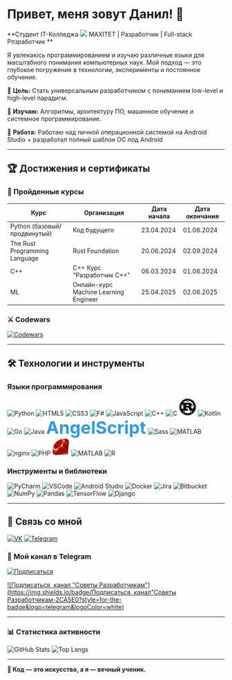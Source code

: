 # Привет, меня зовут Данил! 👋

**Студент IT-Колледжа <img src="(https://static.tildacdn.com/tild3835-3638-4035-b135-316236636165/Fat_logo.svg)" width="20"> MAXITET | Разработчик | Full-stack Рпзработчик **

Я увлекаюсь программированием и изучаю различные языки для масштабного понимания компьютерных наук. Мой подход — это глубокое погружение в технологии, эксперименты и постоянное обучение.

🔭 **Цель:** Стать универсальным разработчиком с пониманием low-level и high-level парадигм.  

🌱 **Изучаю:** Алгоритмы, архитектуру ПО, машинное обучение и системное программирование.

🔭 **Работа:** Работаю над личной операционной системой на Android Studio + разработал полный шаблон ОС под Android

---

## 🏆 Достижения и сертификаты

### 📜 Пройденные курсы
| Курс | Организация | Дата начала | Дата окончания |
|------|------------|------------|---------------|
| Python (базовый/продвинутый) | Код будущего | 23.04.2024 | 01.06.2024 |
| The Rust Programming Language | Rust Foundation | 20.06.2024 | 02.09.2024 |
| C++ | C++ Курс "Разработчик С++" | 06.03.2024 | 01.06.2024 |
| ML | Онлайн-курс Machine Learning Engineer | 25.04.2025 | 02.06.2025| 

### ⚔️ Codewars
[![Codewars](https://www.codewars.com/users/DiavolIII/badges/large)](https://www.codewars.com/users/DiavolIII)

---

## 🛠 **Технологии и инструменты**

### **Языки программирования**
<p align="left">
  <!-- Основные языки -->
  <img src="https://cdn.jsdelivr.net/gh/devicons/devicon/icons/python/python-original.svg" width="40" height="40" alt="Python"/>
  <img src="https://cdn.jsdelivr.net/gh/devicons/devicon/icons/html5/html5-original.svg" width="40" height="40" alt="HTML5" />
  <img src="https://cdn.jsdelivr.net/gh/devicons/devicon/icons/css3/css3-original.svg" width="40" height="40" alt="CSS3" />
  <img src="https://cdn.jsdelivr.net/gh/devicons/devicon/icons/fsharp/fsharp-original.svg" width="40" height="40" alt="F#" />
  <img src="https://cdn.jsdelivr.net/gh/devicons/devicon/icons/javascript/javascript-original.svg" width="40" height="40" alt="JavaScript"/>
  <img src="https://cdn.jsdelivr.net/gh/devicons/devicon/icons/cplusplus/cplusplus-original.svg" width="40" height="40" alt="C++"/>
  <img src="https://cdn.jsdelivr.net/gh/devicons/devicon/icons/c/c-original.svg" width="40" height="40" alt="C"/>
  <img src="https://raw.githubusercontent.com/devicons/devicon/9f4f5cdb393299a81125eb5127929ea7bfe42889/icons/rust/rust-plain.svg" width="40" height="40" alt="Rust" loading="lazy"/>
  <img src="https://cdn.jsdelivr.net/gh/devicons/devicon/icons/kotlin/kotlin-original.svg" width="40" height="40" alt="Kotlin"/>
  <img src="https://cdn.jsdelivr.net/gh/devicons/devicon/icons/go/go-original-wordmark.svg" width="40" height="40" alt="Go"/>
  <img src="https://cdn.jsdelivr.net/gh/devicons/devicon/icons/java/java-original.svg" width="40" height="40" alt="Java"/>
  <span style="font-size: 40px; font-weight: bold; color: #3498db;">AngelScript</span>
  
  <!-- Дополнительные языки -->
  <img src="https://cdn.jsdelivr.net/gh/devicons/devicon/icons/sass/sass-original.svg" width="40" height="40" alt="Sass"/>
  <img src="https://cdn.jsdelivr.net/gh/devicons/devicon/icons/matlab/matlab-original.svg" width="40" height="40" alt="MATLAB" />
  <img src="https://cdn.jsdelivr.net/gh/devicons/devicon/icons/nginx/nginx-original.svg" width="40" height="40" alt="nginx"/>
  <img src="https://cdn.jsdelivr.net/gh/devicons/devicon/icons/php/php-original.svg" width="40" height="40" alt="PHP"/>
  <img src="https://raw.githubusercontent.com/devicons/devicon/9f4f5cdb393299a81125eb5127929ea7bfe42889/icons/ruby/ruby-original.svg" width="40" height="40" alt="Ruby" loading="lazy"/>
  <img src="https://cdn.jsdelivr.net/gh/devicons/devicon/icons/matlab/matlab-original.svg" width="40" height="40" alt="MATLAB"/>
  <img src="https://cdn.jsdelivr.net/gh/devicons/devicon/icons/r/r-original.svg" width="40" height="40" alt="R"/>
</p>

### **Инструменты и библиотеки**
<p align="left">
  <!-- IDE и системы -->
  <img src="https://cdn.jsdelivr.net/gh/devicons/devicon/icons/pycharm/pycharm-original.svg" width="40" height="40" alt="PyCharm"/>
  <img src="https://cdn.jsdelivr.net/gh/devicons/devicon/icons/vscode/vscode-original.svg" width="40" height="40" alt="VSCode"/>
  <img src="https://cdn.jsdelivr.net/gh/devicons/devicon/icons/androidstudio/androidstudio-original.svg" width="40" height="40" alt="Android Studio"/>
  <img src="https://cdn.jsdelivr.net/gh/devicons/devicon/icons/docker/docker-original.svg" width="40" height="40" alt="Docker"/>
  <img src="https://cdn.jsdelivr.net/gh/devicons/devicon/icons/jira/jira-original.svg" width="40" height="40" alt="Jira"/>
  <img src="https://cdn.jsdelivr.net/gh/devicons/devicon/icons/bitbucket/bitbucket-original.svg" width="40" height="40" alt="Bitbucket"/>
  
  <!-- Библиотеки Python -->
  <img src="https://cdn.jsdelivr.net/gh/devicons/devicon/icons/numpy/numpy-original.svg" width="40" height="40" alt="NumPy"/>
  <img src="https://cdn.jsdelivr.net/gh/devicons/devicon/icons/pandas/pandas-original.svg" width="40" height="40" alt="Pandas"/>
  <img src="https://cdn.jsdelivr.net/gh/devicons/devicon/icons/tensorflow/tensorflow-original.svg" width="40" height="40" alt="TensorFlow"/>
  <img src="https://cdn.jsdelivr.net/gh/devicons/devicon/icons/django/django-plain.svg" width="40" height="40" alt="Django"/>
</p>

---

## 📱 **Связь со мной**

[![VK](https://img.shields.io/badge/VK-0077FF?style=for-the-badge&logo=vk&logoColor=white)](https://vk.com/xxxdanyacookie)
[![Telegram](https://img.shields.io/badge/Telegram-26A5E4?style=for-the-badge&logo=telegram&logoColor=white)](https://t.me/xxxdanyacookie)

### 🔔 **Мой канал в Telegram**
[![Подписаться](https://img.shields.io/badge/Подписаться-2CA5E0?style=for-the-badge&logo=telegram&logoColor=white)](https://t.me/Progxs)

[![Подписаться, канал "Советы Разработчикам"](https://img.shields.io/badge/Подписаться, канал"Советы Разработчикам-2CA5E0?style=for-the-badge&logo=telegram&logoColor=white)](https://t.me/ProgerXS)



---

### 📊 **Статистика активности**

![GitHub Stats](https://github-readme-stats.vercel.app/api?username=DiavolIII&show_icons=true&theme=radical)
![Top Langs](https://github-readme-stats.vercel.app/api/top-langs/?username=DiavolIII&layout=compact&theme=radical)

---

**🚀 Код — это искусство, а я — вечный ученик.**
